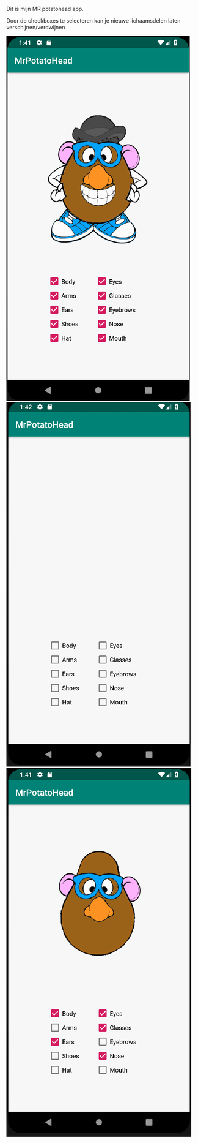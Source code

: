 Dit is mijn MR potatohead app.

Door de checkboxes te selecteren kan je nieuwe lichaamsdelen laten verschijnen/verdwijnen


![](doc/pot1.png)
![](doc/pot2.png)
![](doc/po3.png)